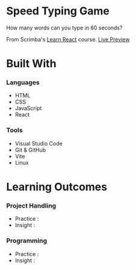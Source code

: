 # Speed Typing Game
<p>How many words can you type in 60 seconds?</p>
<p>From Scrimba's <a href="https://scrimba.com/learn/react">Learn React</a> course.
<a href="">Live Preview</a>

# Built With
<h3> Languages </h3>
<ul>
  <li>HTML</li>
  <li>CSS</li>
  <li>JavaScript</li>
  <li>React</li>
</ul>
<h3> Tools </h3>
<ul>
  <li>Visual Studio Code</li>
  <li>Git & GitHub</li>
  <li>Vite</li>
  <li>Linux</li>
</ul>

# Learning Outcomes
<h3>Project Handling</h3>
<ul>
  <li>Practice : </li>
  <li>Insight : </li>
</ul>
<h3>Programming</h3>
<ul>
  <li>Practice : </li>
  <li>Insight : </li>
</ul>
